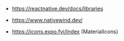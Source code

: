<!-- ReactNative Docs -->
- https://reactnative.dev/docs/libraries
<!-- Estilos -->
- https://www.nativewind.dev/
<!-- Iconos  -->
- https://icons.expo.fyi/Index (MaterialIcons)